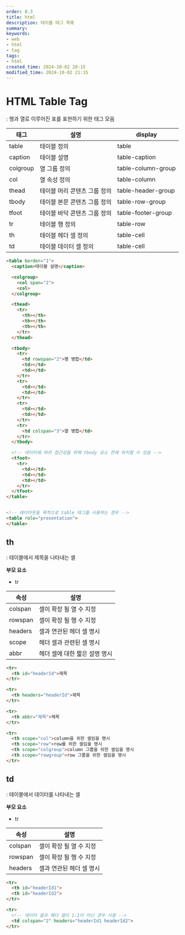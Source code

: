```yaml
---
order: 0.3
title: html
description: 테이블 태그 목록
summary:
keywords:
- web
- html
- tag
tags:
- html
created_time: 2024-10-02 20:15
modified_time: 2024-10-02 21:15
---
```


# HTML Table Tag
: 행과 열로 이루어진 표를 표현하기 위한 태그 모음  

태그 | 설명 | display
---|---|---
table    | 테이블 정의 | table 
caption  | 테이블 설명 | table-caption
colgroup | 열 그룹 정의 | table-column-group
col      | 열 속성 정의 | table-column
thead    | 테이블 머리 콘텐츠 그룹 정의 | table-header-group
tbody    | 테이블 본문 콘텐츠 그룹 정의 | table-row-group
tfoot    | 테이블 바닥 콘텐츠 그룹 정의 | table-footer-group
tr       | 테이블 행 정의 | table-row
th       | 테이블 헤더 셀 정의 | table-cell
td       | 테이블 데이터 셀 정의 | table-cell

```html
<table border="1">
  <caption>테이블 설명</caption>

  <colgroup>
    <col span="2">
    <col>
  </colgroup>

  <thead>
    <tr>
      <th></th>
      <th></th>
      <th></th>
    </tr>
  </thead>

  <tbody>
    <tr>
      <td rowspan="2">행 병합</td>
      <td></td>
      <td></td>
    </tr>
    <tr>
      <td></td>
      <td></td>
    </tr>
    <tr>
      <td></td>
      <td></td>
    </tr>
    <tr>
      <td colspan="3">열 병합</td>
    </tr>
  </tbody>

  <!-- 데이터에 따라 접근성을 위해 tbody 요소 전에 위치할 수 있음 -->
  <tfoot>
    <tr>
      <td></td>
      <td></td>
      <td></td>
    </tr>
  </tfoot>
</table>


<!-- 레이아웃을 목적으로 table 태그를 사용하는 경우 -->
<table role="presentation">
</table>
```



## th
: 테이블에서 제목을 나타내는 셀 

**부모 요소**
- tr

속성 | 설명
---|---
colspan | 셀이 확장 될 열 수 지정
rowspan | 셀이 확장 될 행 수 지정
headers | 셀과 연관된 헤더 셀 명시  
scope   | 헤더 셀과 관련된 셀 명시
abbr    | 헤더 셀에 대한 짧은 설명 명시


```html
<tr>
  <th id="headerId">제목
</tr>

<tr>
  <th headers="headerId">제목
</tr>

<tr>
  <th abbr="제목">제목
</tr>

<tr>
  <th scope="col">column을 위한 셀임을 명시
  <th scope="row">row를 위한 셀임을 명시
  <th scope="colgroup">column 그룹을 위한 셀임을 명시
  <th scope="rowgroup">row 그룹을 위한 셀임을 명시
</tr>
```



## td
: 테이블에서 데이터를 나타내는 셀  

**부모 요소**
- tr

속성 | 설명
---|---
colspan | 셀이 확장 될 열 수 지정
rowspan | 셀이 확장 될 행 수 지정
headers | 셀과 연관된 헤더 셀 명시  


```html
<tr>
  <th id="headerId1">
  <th id="headerId2">
</tr>

<tr>
  <!-- 데이터 셀과 헤더 셀이 1:1이 아닌 경우 사용 -->
  <td colspan="2" headers="headerId1 headerId2">
</tr>
```